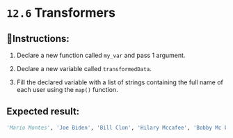 # `12.6` Transformers

## 📝Instructions:

1. Declare a new function called `my_var` and pass 1 argument.

1. Declare a new variable called `transformedData`.

2. Fill the declared variable with a list of strings containing the full name of each user using the `map()` function.

## Expected result:

```py
'Mario Montes', 'Joe Biden', 'Bill Clon', 'Hilary Mccafee', 'Bobby Mc birth']
```